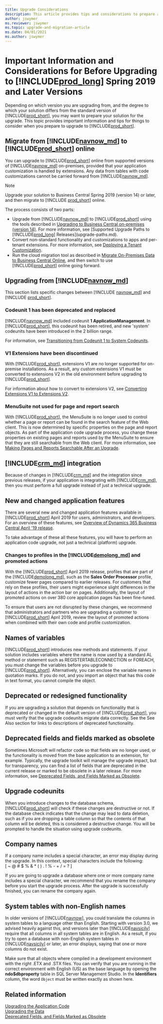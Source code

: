 ```yaml
---
title: Upgrade Considerations
description: This article provides tips and considerations to prepare a solution when you are planning to upgrade Microsoft Dynamics 365 Business Central.
author: jswymer
ms.reviewer: jswymer
ms.topic: upgrade-and-migration-article
ms.date: 04/01/2021
ms.author: jswymer
---
```

# Important Information and Considerations for Before Upgrading to [!INCLUDE[prod_long](../developer/includes/prod_long.md)] Spring 2019 and Later Versions

Depending on which version you are upgrading from, and the degree to which your solution differs from the standard version of [!INCLUDE[prod_short](../developer/includes/prod_short.md)], you may want to prepare your solution for the upgrade. This topic provides important information and tips for things to consider when you prepare to upgrade to [!INCLUDE[prod_short](../developer/includes/prod_short.md)].  

## <a name="online"></a>Migrate from [!INCLUDE[navnow_md](../developer/includes/navnow_md.md)] to [!INCLUDE[prod_short](../developer/includes/prod_short.md)] online

You can upgrade to [!INCLUDE[prod_short](../developer/includes/prod_short.md)] online from supported versions of [!INCLUDE[navnow_md](../developer/includes/navnow_md.md)] on-premises, provided that your application customization is handled by extensions. Any data from tables with code customizations cannot be carried forward from [!INCLUDE[navnow_md](../developer/includes/navnow_md.md)].  

> [!NOTE]
> Upgrade your solution to Business Central Spring 2019 (version 14) or later, and then migrate to [!INCLUDE [prod_short](../developer/includes/prod_short.md)] online.

The process consists of two parts:

- Upgrade from [!INCLUDE[navnow_md](../developer/includes/navnow_md.md)] to [!INCLUDE[prod_short](../developer/includes/prod_short.md)] using the tools described in [Upgrading to Business Central on-premises (version 14)](upgrading-to-business-central-on-premises.md). For more information, see [Supported Upgrade Paths to [!INCLUDE[prod_long](../developer/includes/prod_long.md)] Releases](upgrade-paths.md).  
- Convert non-standard functionality and customizations to apps and per-tenant extensions. For more information, see [Deploying a Tenant Customization](../developer/devenv-deploy-tenant-customization.md).
- Run the cloud migration tool as described in [Migrate On-Premises Data to Business Central Online](../administration/migrate-data.md), and then switch to use [!INCLUDE[prod_short](../developer/includes/prod_short.md)] online going forward.

## Upgrading from [!INCLUDE[navnow_md](../developer/includes/navnow_md.md)]

This section lists specific changes between [!INCLUDE [navnow_md](../developer/includes/navnow_md.md)] and [!INCLUDE [prod_short](../developer/includes/prod_short.md)].  

### Codeunit 1 has been deprecated and replaced

[!INCLUDE[navnow_md](../developer/includes/navnow_md.md)] included codeunit **1 ApplicationManagement**. In [!INCLUDE[prod_short](../developer/includes/prod_short.md)], this codeunit has been retired, and new 'system' codeunits have been introduced in the 2 billion range.

For information, see [Transitioning from Codeunit 1 to System Codeunits](transition-from-codeunit1.md).

### V1 Extensions have been discontinued

With [!INCLUDE[prod_short](../developer/includes/prod_short.md)], extensions V1 are no longer supported for on-premise installations. As a result, any custom extensions V1 must be converted to extensions V2 in the old environment before upgrading to [!INCLUDE[prod_short](../developer/includes/prod_short.md)].

For information about how to convert to extensions V2, see [Converting Extensions V1 to Extensions V2](../developer/devenv-upgrade-v1-to-v2-overview.md).

### MenuSuite not used for page and report search 

With [!INCLUDE[prod_short](../developer/includes/prod_short.md)], the MenuSuite is no longer used to control whether a page or report can be found in the search feature of the Web client. This is now determined by specific properties on the page and report objects. As part of the application code upgrade process, you change these properties on existing pages and reports used by the MenuSuite to ensure that they are still searchable from the Web client. For more information, see [Making Pages and Reports Searchable After an Upgrade](upgrade-pages-report-for-search.md).

## <a name="CRM"></a>[!INCLUDE[crm_md](../developer/includes/crm_md.md)] integration

Because of changes in [!INCLUDE[crm_md](../developer/includes/crm_md.md)] and the  integration since previous releases, if your application is integrating with [!INCLUDE[crm_md](../developer/includes/crm_md.md)], then you must perform a full upgrade instead of just a technical upgrade.

## New and changed application features

There are several new and changed application features available in [!INCLUDE[prod_short](../developer/includes/prod_short.md)] April 2019 for users, administrators, and developers. For an overview of these features, see [Overview of Dynamics 365 Business Central April '19 release](/business-applications-release-notes/April19/dynamics365-business-central).

To take advantage of these all these features, you will have to perform an application code upgrade, not just a technical (platform) upgrade.  

### Changes to profiles in the [!INCLUDE[demolong_md](../developer/includes/demolong_md.md)] and promoted actions

With the [!INCLUDE[prod_short](../developer/includes/prod_short.md)] April 2019 release, profiles that are part of the [!INCLUDE[demolong_md](../developer/includes/demolong_md.md)], such as the **Sales Order Processor** profile, customize fewer pages compared to earlier releases. For customers that rely on these profiles, their users might experience slight differences in the layout of actions in the action bar on pages. Additionally, the layout of promoted actions on over 380 core application pages has been fine-tuned.

To ensure that users are not disrupted by these changes, we recommend that administrators and partners who are upgrading a customer to [!INCLUDE[prod_short](../developer/includes/prod_short.md)] April 2019, review the layout of promoted actions when combined with their own code and profile customization.

## Names of variables
  
 [!INCLUDE[prod_short](../developer/includes/prod_short.md)] introduces new methods and statements. If your solution includes variables where the name is now used by a standard AL method or statement such as REGISTERTABLECONNECTION or FOREACH, you must change the variables before you upgrade to [!INCLUDE[prod_short](../developer/includes/prod_short.md)]. Alternatively, you can enclose the variable names in quotation marks. If you do not, and you import an object that has this code in text format, you cannot compile the object. 

## Deprecated or redesigned functionality
  
 If you are upgrading a solution that depends on functionality that is deprecated or changed in the default version of [!INCLUDE[prod_short](../developer/includes/prod_short.md)], you must verify that the upgrade codeunits migrate data correctly. See the See Also section for links to descriptions of deprecated functionality.

## Deprecated fields and fields marked as obsolete

Sometimes Microsoft will refactor code so that fields are no longer used, or the functionality is moved from the base application to an extension, for example. Typically, the upgrade toolkit will manage the upgrade impact, but for transparency, you can find a list of fields that are deprecated in the current release or marked to be obsolete in a later release. For more information, see [Deprecated Fields, and Fields Marked as Obsolete](deprecated-fields.md).

## Upgrade codeunits
  
 When you introduce changes to the database schema, [!INCLUDE[prod_short](../developer/includes/prod_short.md)] will check if these changes are destructive or not. If the database check indicates that the change may lead to data deletion, such as if you are dropping a table column so that the contents of that column will be deleted, this is considered a destructive change. You will be prompted to handle the situation using upgrade codeunits. <!-- For more information, see [Upgrade Codeunits]Upgrade-Codeunits.md.-->  

## Company names
  
 If a company name includes a special character, an error may display during the upgrade. In this context, special characters include the following:   
\[ ~ @ \# $ % & \* \( \) . \! % - + / = ? \]  

 If you are going to upgrade a database where one or more company name includes a special character, we recommend that you rename the company before you start the upgrade process. After the upgrade is successfully finished, you can rename the company again.  

## System tables with non-English names
  
 In older versions of [!INCLUDE[navnow](../developer/includes/navnow_md.md)], you could translate the columns in system tables to a language other than English. Starting with version 3.0, we advised heavily against this, and versions later than [!INCLUDE[navsicily](../developer/includes/navsicily_md.md)] require that all columns in all system tables are in English. As a result, if you try to open a database with non-English system tables in [!INCLUDE[navsicily](../developer/includes/navsicily_md.md)] or later, an error displays, saying that one or more columns do not exist.  

 Make sure that all objects where compiled in a development environment with the right .ETX and .STX files. You can verify that you are running in the correct environment with English \(US\) as the base language by opening the **ndo$dbproperty** table in SQL Server Management Studio. In the **Identifiers** column, the word `Object` must be written exactly as shown here.  

## Related information  

[Upgrading the Application Code](Upgrading-the-Application-Code.md)   
[Upgrading the Data](Upgrading-the-Data.md)   
[Deprecated Fields, and Fields Marked as Obsolete](deprecated-fields.md)  
